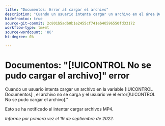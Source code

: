 ```yaml
---
title: "Documentos: Error al cargar el archivo"
description: "Cuando un usuario intenta cargar un archivo en el área Documentos, el archivo no se carga y el usuario ve el error No se pudo cargar el archivo."
hidefromtoc: true
source-git-commit: 2c801b5adb0b1e2455cf741eb40596550fd33172
workflow-type: tm+mt
source-wordcount: '80'
ht-degree: 0%

---
```



# Documentos: &quot;[!UICONTROL No se pudo cargar el archivo]&quot; error

<!--This issue is on the Workfront TOC and the Workfront Proof TOC-->

Cuando un usuario intenta cargar un archivo en la variable [!UICONTROL Documentos] , el archivo no se carga y el usuario ve el error[!UICONTROL No se pudo cargar el archivo].&quot;

Esto se ha notificado al intentar cargar archivos MP4.

_Informe por primera vez el 19 de septiembre de 2022._

